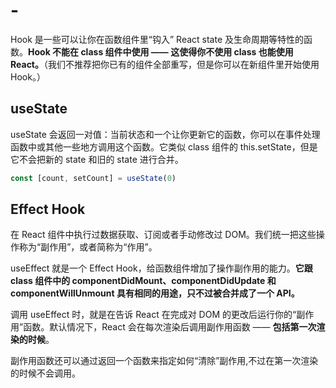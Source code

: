 # -

Hook 是一些可以让你在函数组件里“钩入” React state 及生命周期等特性的函数。**Hook 不能在 class 组件中使用 —— 这使得你不使用 class 也能使用 React。**（我们不推荐把你已有的组件全部重写，但是你可以在新组件里开始使用 Hook。）

## useState

useState 会返回一对值：当前状态和一个让你更新它的函数，你可以在事件处理函数中或其他一些地方调用这个函数。它类似 class 组件的 this.setState，但是它不会把新的 state 和旧的 state 进行合并。

```js
const [count, setCount] = useState(0)
```
## Effect Hook

在 React 组件中执行过数据获取、订阅或者手动修改过 DOM。我们统一把这些操作称为“副作用”，或者简称为“作用”。

useEffect 就是一个 Effect Hook，给函数组件增加了操作副作用的能力。**它跟 class 组件中的 componentDidMount、componentDidUpdate 和 componentWillUnmount 具有相同的用途，只不过被合并成了一个 API。**

调用 useEffect 时，就是在告诉 React 在完成对 DOM 的更改后运行你的“副作用”函数。默认情况下，React 会在每次渲染后调用副作用函数 —— **包括第一次渲染的时候**。

副作用函数还可以通过返回一个函数来指定如何“清除”副作用,不过在第一次渲染的时候不会调用。